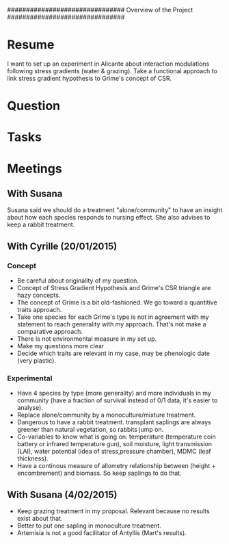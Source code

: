###############################
Overview of the Project
###############################

# Resume

I want to set up an experiment in Alicante about interaction modulations following stress gradients (water & grazing).
Take a functional approach to link stress gradient hypothesis to Grime's concept of CSR.

# Question

# Tasks


# Meetings

## With Susana
Susana said we should do a treatment "alone/community" to have an insight about how each species responds to nursing effect.
She also advises to keep a rabbit treatment.

## With Cyrille (20/01/2015)

### Concept
- Be careful about originality of my question.
- Concept of Stress Gradient Hypothesis and Grime's CSR triangle are hazy concepts.
- The concept of Grime is a bit old-fashioned. We go toward a quantitive traits approach. 
- Take one species for each Grime's type is not in agreement with my statement to reach generality with my approach. That's not make a comparative approach. 
- There is not environmental measure in my set up.
- Make my questions more clear
- Decide which traits are relevant in my case, may be phenologic date (very plastic).

### Experimental

- Have 4 species by type (more generality) and more individuals in my community (have a fraction of survival instead of 0/1 data, it's easier to analyse). 
- Replace alone/community by a monoculture/mixture treatment.
- Dangerous to have a rabbit treatment. transplant saplings are always greener than natural vegetation, so rabbits jump on.
- Co-variables to know what is going on: temperature (temperature coin battery or infrared temperature gun), soil moisture, light transmission (LAI), water potential (idea of stress,pressure chamber), MDMC (leaf thickness).
- Have a continous measure of allometry relationship between (height + encombrement) and biomass. So keep saplings to do that.

## With Susana (4/02/2015)

- Keep grazing treatment in my proposal. Relevant because no results exist about that.
- Better to put one sapling in monoculture treatment.
- Artemisia is not a good facilitator of Antyllis (Mart's results).
